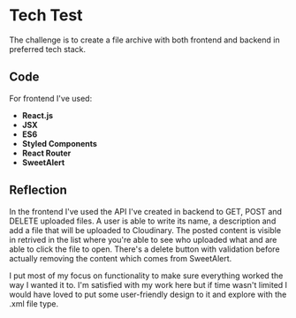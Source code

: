 # Tech Test

The challenge is to create a file archive with both frontend and backend in preferred tech stack. 

## Code

For frontend I've used:
  * **React.js**
  * **JSX**
  * **ES6**
  * **Styled Components**
  * **React Router**
  * **SweetAlert**

## Reflection

In the frontend I've used the API I've created in backend to GET, POST and DELETE uploaded files. A user is able to write its name, a description and add a file that will be uploaded to Cloudinary. The posted content is visible in retrived in the list where you're able to see who uploaded what and are able to click the file to open. There's a delete button with validation before actually removing the content which comes from SweetAlert.

I put most of my focus on functionality to make sure everything worked the way I wanted it to. I'm satisfied with my work here but if time wasn't limited I would have loved to put some user-friendly design to it and explore with the .xml file type.
